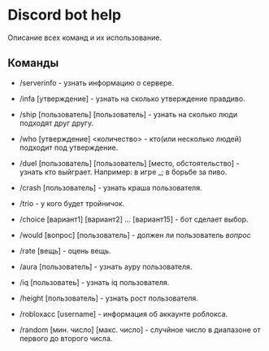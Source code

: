 
# Discord bot help

Описание всех команд и их использование.
## Команды

- /serverinfo - узнать информацию о сервере.

- /infa [утверждение] - узнать на сколько утверждение правдиво.

- /ship [пользователь] [пользователь] - узнать на сколько люди подходят друг другу.

- /who [утверждение] <количество> - кто(или несколько людей) подходит под утверждение.

- /duel [пользователь] [пользователь] [место, обстоятельство] - узнать кто выйграет. Например: в игре _; в борьбе за пиво.

- /crash [пользователь] - узнать краша пользователя.

- /trio - у кого будет тройничок.

- /choice [вариант1] [вариант2] ... [вариант15] - бот сделает выбор.

- /would [вопрос] [пользователь] - должен ли пользователь *вопрос*

- /rate [вещь] - оцень вещь.

- /aura [пользователь] - узнать ауру пользователя.

- /iq [пользоватеь] - узнать iq пользователя.

- /height [пользователь] - узнать рост пользователя.

- /robloxacc [username] - информация об аккаунте роблокса.

- /random [мин. число] [макс. число] - случйное число в диапазоне от первого до второго числа.